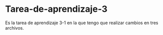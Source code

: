 # Tarea-de-aprendizaje-3
 Es la tarea de aprendizaje 3-1 en la que tengo que realizar cambios en tres archivos.
